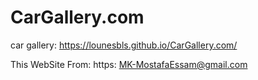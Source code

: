 # CarGallery.com
car gallery:
https://lounesbls.github.io/CarGallery.com/

This WebSite From: https: MK-MostafaEssam@gmail.com
